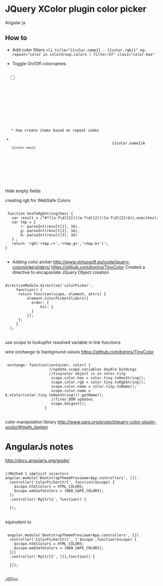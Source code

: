  # JQuery XColor plugin color picker
 Angular js

 ## How to
 * Add color filters
 `<li title="{{color.name}} - {{color.rgb}}" ng-repeat="color in colorGroup.colors | filter:hf" class="color-box"`

* Toggle On/Off colornames

 <pre><code>
  <input id="toggle-name" type="checkbox" ng-model="nameChecked"/>
				           <label style="color:white" for="toggle-name">Show Names</label>
					   <div ng-repeat="colorGroup in htmlColors">
                                           <h4 style="color:white">{{colorGroup.groupname}}</h4>
                                             <ul class="list-unstyled">
* how create items based on repeat index
                                              <li title="{{color.name}} - {{color.rgb}}" ng-repeat="color in colorGroup.colors | filter:hf" class="color-box"
                                                style="background-color:{{color.rgb}};color:{{color.fontColor}};">
                                              <span ng-show="nameChecked">{{color.name}}</span><span ng-show="!nameChecked">A</span><br /><span style="font-size:0.85em">{{color.hex}}</span>
                                              </li>
                                             </ul>
                                        </div>
 </code> </pre>
 Hide empty fields 
 
 creating rgb for WebSafe Colors
 <pre><code>
 function hexToRgbString(hex) {
   var result = /^#?([a-f\d]{2})([a-f\d]{2})([a-f\d]{2})$/i.exec(hex);
   var tmp = {
       r: parseInt(result[1], 16),
       g: parseInt(result[2], 16),
       b: parseInt(result[3], 16)
   } ;
   return 'rgb('+tmp.r+','+tmp.g+','+tmp.b+')';
}
</code> </pre>
* Adding color picker
http://www.virtuosoft.eu/code/jquery-colorpickersliders/
https://github.com/bgrins/TinyColor
Created a directive to encapsulate JQuery Object creation

 <pre><code>
directiveModule.directive('colorPicker',
     function() {
      return function(scope, element, attrs) {
          element.ColorPickerSliders({
            order: {
                hsl: 1
            }
          });
      };
     }
  );
</code> </pre>

use scope to lookupfor resolved variable in link functions

wire onchange to background values
https://github.com/bgrins/TinyColor
  <pre><code>
 onchange: function(container, color) {
                    //update scope variables double bindings
                    //tinycolor object is in color.tiny
                     scope.color.hex = color.tiny.toHexString();
                     scope.color.rgb = color.tiny.toRgbString();
                     scope.color.name = color.tiny.toName();
                     scope.color.name = $.xColor(color.tiny.toHexString()).getName();
                     //fires DOM updates
                     scope.$digest();
                  }
</code> </pre>

color manipulation library
http://www.xarg.org/project/jquery-color-plugin-xcolor/#meth_darken


# AngularJs notes
http://docs.angularjs.org/guide/
<pre><code>
//Method 1 implicit injectors
angular.module('BootstrapThemePreviewerApp.controllers', []).
  controller('ColorPickerCtrl', function($scope) {
    $scope.htmlColors = HTML_COLORS;
    $scope.webSafeColors = [WEB_SAFE_COLORS];
  })
  .controller('MyCtrl2', function() {

  });
</code> </pre>
 equivalent to 
 
<pre><code>
 angular.module('BootstrapThemePreviewerApp.controllers', []).
  controller('ColorPickerCtrl', ['$scope',function($scope) {
    $scope.htmlColors = HTML_COLORS;
    $scope.webSafeColors = [WEB_SAFE_COLORS];
  }])
  .controller('MyCtrl2', [[],function() {

  }]);
</code> </pre>

JSDoc


